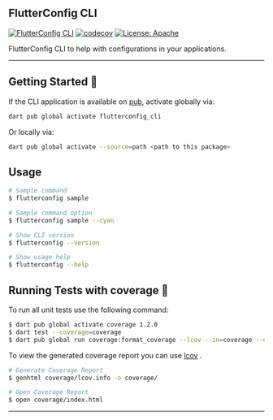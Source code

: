 ## FlutterConfig CLI

[![FlutterConfig CLI](https://github.com/Mastersam07/flutterconfig/actions/workflows/ci.yaml/badge.svg?branch=dev)](https://github.com/Mastersam07/flutterconfig/actions/workflows/ci.yaml)
[![codecov](https://codecov.io/gh/Mastersam07/flutterconfig/graph/badge.svg?token=uTZC3hYm7Y&co)](https://codecov.io/gh/Mastersam07/flutterconfig)
[![License: Apache][license_badge]][license_link]

FlutterConfig CLI to help with configurations in your applications.

---

## Getting Started 🚀

If the CLI application is available on [pub](https://pub.dev), activate globally via:

```sh
dart pub global activate flutterconfig_cli
```

Or locally via:

```sh
dart pub global activate --source=path <path to this package>
```

## Usage

```sh
# Sample command
$ flutterconfig sample

# Sample command option
$ flutterconfig sample --cyan

# Show CLI version
$ flutterconfig --version

# Show usage help
$ flutterconfig --help
```

## Running Tests with coverage 🧪

To run all unit tests use the following command:

```sh
$ dart pub global activate coverage 1.2.0
$ dart test --coverage=coverage
$ dart pub global run coverage:format_coverage --lcov --in=coverage --out=coverage/lcov.info
```

To view the generated coverage report you can use [lcov](https://github.com/linux-test-project/lcov)
.

```sh
# Generate Coverage Report
$ genhtml coverage/lcov.info -o coverage/

# Open Coverage Report
$ open coverage/index.html
```

---

[coverage_badge]: coverage_badge.svg
[license_badge]: https://img.shields.io/badge/license-Apache--2.0-success.svg
[license_link]: ./LICENSE
